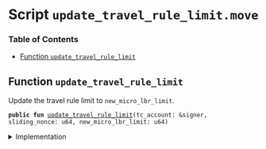 
<a name="SCRIPT"></a>

# Script `update_travel_rule_limit.move`

### Table of Contents

-  [Function `update_travel_rule_limit`](#SCRIPT_update_travel_rule_limit)



<a name="SCRIPT_update_travel_rule_limit"></a>

## Function `update_travel_rule_limit`

Update the travel rule limit to
<code>new_micro_lbr_limit</code>.


<pre><code><b>public</b> <b>fun</b> <a href="#SCRIPT_update_travel_rule_limit">update_travel_rule_limit</a>(tc_account: &signer, sliding_nonce: u64, new_micro_lbr_limit: u64)
</code></pre>



<details>
<summary>Implementation</summary>


<pre><code><b>fun</b> <a href="#SCRIPT_update_travel_rule_limit">update_travel_rule_limit</a>(tc_account: &signer, sliding_nonce: u64, new_micro_lbr_limit: u64) {
    <a href="../../modules/doc/SlidingNonce.md#0x1_SlidingNonce_record_nonce_or_abort">SlidingNonce::record_nonce_or_abort</a>(tc_account, sliding_nonce);
    <a href="../../modules/doc/DualAttestationLimit.md#0x1_DualAttestationLimit_set_microlibra_limit">DualAttestationLimit::set_microlibra_limit</a>(tc_account, new_micro_lbr_limit);
}
</code></pre>



</details>
